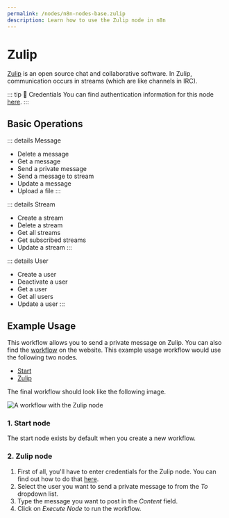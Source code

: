 ```yaml
---
permalink: /nodes/n8n-nodes-base.zulip
description: Learn how to use the Zulip node in n8n
---
```


# Zulip

[Zulip](https://zulipchat.com/) is an open source chat and collaborative software. In Zulip, communication occurs in streams (which are like channels in IRC).

::: tip 🔑 Credentials
You can find authentication information for this node [here](../../../credentials/Zulip/README.md).
:::

## Basic Operations

::: details Message
- Delete a message
- Get a message
- Send a private message
- Send a message to stream
- Update a message
- Upload a file
:::

::: details Stream
- Create a stream
- Delete a stream
- Get all streams
- Get subscribed streams
- Update a stream
:::

::: details User
- Create a user
- Deactivate a user
- Get a user
- Get all users
- Update a user
:::

## Example Usage

This workflow allows you to send a private message on Zulip. You can also find the [workflow](https://n8n.io/workflows/498) on the website. This example usage workflow would use the following two nodes.
- [Start](../../core-nodes/Start/README.md)
- [Zulip]()

The final workflow should look like the following image.

![A workflow with the Zulip node](./workflow.png)

### 1. Start node

The start node exists by default when you create a new workflow.

### 2. Zulip node

1. First of all, you'll have to enter credentials for the Zulip node. You can find out how to do that [here](../../../credentials/Zulip/README.md).
2. Select the user you want to send a private message to from the *To* dropdown list.
3. Type the message you want to post in the *Content* field.
4. Click on *Execute Node* to run the workflow.
